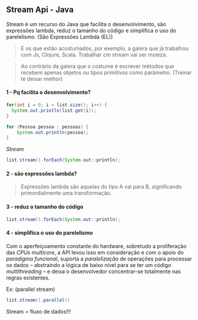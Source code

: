 ## Stream Api - Java

Stream é um recurso do Java que facilita o desenvolvimento, são expressões lambda, reduz o tamanho do código e simplifica o uso do parelelismo.
(São Expressões Lambda (EL))

> E os que estão acostumados, por exemplo, a galera que já trabalhou com Js, Clojure, Scala. Trabalhar cm stream vai ser moleza.

> Ao contrário da galera que o costume é escrever métodos que recebem apenas objetos ou tipos primitivos como parâmetro.
(Treinar te deixar melhor)

#### 1 - Pq facilita o desenvolvimento?

```java
for(int i = 0; i < list.size(); i++) {
  System.out.println(list.get(i));
}
```

```java
for (Pessoa pessoa : pessoas) {
	System.out.println(pessoa);
}
```

*Stream*

```java
list.stream().forEach(System.out::println);
```

#### 2 - são expressões lambda?
> Expressões lambda são aquelas do tipo A vai para B, significando primordialmente uma transformação.

#### 3 - reduz o tamanho do código

```java
list.stream().forEach(System.out::println);
```

#### 4 - simplifica o uso do parelelismo
Com o aperfeiçoamento constante do hardware, sobretudo a proliferação das _CPUs multicore_, a API levou isso em consideração e com o apoio do *paradigma funcional*, 
suporta a _paralelização_ de operações para processar os dados – abstraindo a lógica de baixo nível para se ter um código _multithreading_ – 
e deixa o desenvolvedor concentrar-se totalmente nas regras existentes.

Ex:
(parallel stream)

```java
list.stream().parallel()
```

Stream = fluxo de dados!!!
